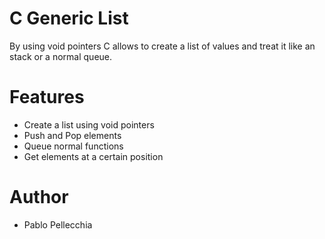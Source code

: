# C Generic List
By using void pointers C allows to create a list of values and treat it like an stack or a normal queue.

# Features
* Create a list using void pointers
* Push and Pop elements
* Queue normal functions
* Get elements at a certain position

# Author
* Pablo Pellecchia

